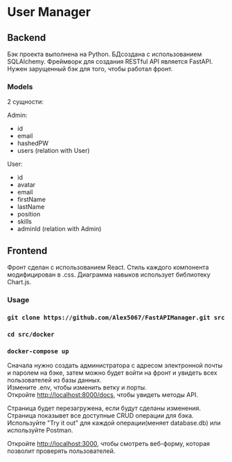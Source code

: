 # User Manager

## Backend

Бэк проекта выполнена на Python.
БДсоздана с использованием SQLAlchemy.
Фреймворк для создания RESTful API является FastAPI.
Нужен зарущенный бэк для того, чтобы работал фронт.

### Models

2 сущности:

Admin:
*   id
*   email
*   hashedPW
*   users (relation with User)

User:
*   id
*   avatar
*   email
*   firstName
*   lastName
*   position
*   skills
*   adminId (relation with Admin)

## Frontend

Фронт сделан с использованием React.
Стиль каждого компонента модифицирован в .css.
Диаграмма навыков использует библиотеку Chart.js.

### Usage

### `git clone https://github.com/Alex5067/FastAPIManager.git src`
### `cd src/docker`
### `docker-compose up`

Сначала нужно создать администратора с адресом электронной почты и паролем на бэке, затем можно будет войти на фронт и увидеть всех пользователей из базы данных.\
Измените .env, чтобы изменить ветку и порты.\
Откройте [http://localhost:8000/docs](http://localhost:8000/docs), чтобы увидеть методы API.

Страница будет перезагружена, если будут сделаны изменения.\
Страница показывет все доступные CRUD операции для бэка.
Используйте "Try it out" для каждой операции(меняет database.db) или используйте Postman.


Oткройте [http://localhost:3000](http://localhost:3000), чтобы смотреть веб-форму, которая позволит проверять пользователей.
